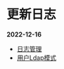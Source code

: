 # 更新日志
__2022-12-16__
+ <a href="/zh/v1.0.0/admin-log-manage">日志管理</a>
+ <a href="/zh/v1.0.0/admin-user#ldap-模式">用户Ldap模式</a>
<!-- <Home />
<script setup lang="ts">
import Home from '@theme/log.vue'
</script> -->
